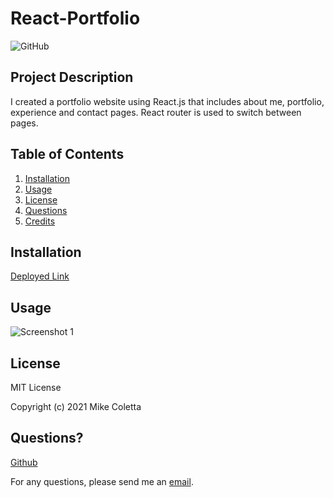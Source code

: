 # React-Portfolio

![GitHub](https://img.shields.io/github/license/MikeColetta/React-Portfolio)

## Project Description

I created a portfolio website using React.js that includes about me, portfolio, experience and contact pages. React router is used to switch between pages.

## Table of Contents
1. [Installation](#installation)
2. [Usage](#usage)
3. [License](#license)
4. [Questions](#questions)
5. [Credits](#credits)

## Installation
[Deployed Link]()

## Usage

![Screenshot 1]()

## License
    
MIT License
    
Copyright (c) 2021 Mike Coletta
          
## Questions?
    
[Github](https://github.com/MikeColetta)
    
For any questions, please send me an [email](mailto:coletta.mike@gmail.com).
